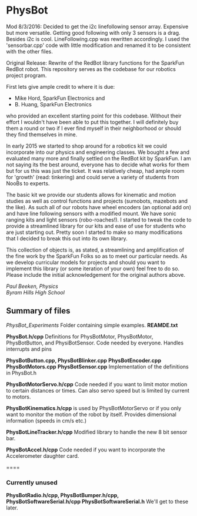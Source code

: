 # PhysBot
Mod 8/3/2016:
Decided to get the i2c linefollowing sensor array.  Expensive but more versatile.  Getting
good following with only 3 sensors is a drag. Besides i2c is cool.  LineFollowing.cpp was
rewritten accordingly.  I used the 'sensorbar.cpp' code with little modification and 
renamed it to be consistent with the other files.

Original Release:
Rewrite of the RedBot library functions for the SparkFun RedBot robot. This repository 
serves as the codebase for our robotics project program.

First lets give ample credit to where it is due:

- Mike Hord, SparkFun Electronics and
- B. Huang, SparkFun Electronics 

who provided an excellent starting point for this codebase. Without
their effort I wouldn't have been able to put this together.  I will
definitely buy them a round or two if I ever find myself in their
neighborhood or should they find themselves in mine.

In early 2015 we started to shop around for a robotics kit we
could incorporate into our physics and engineering classes.  We
bought a few and evaluated many more and finally settled on the
RedBot kit by SparkFun. I am not saying its the best around, everyone
has to decide what works for them but for us this was just the
ticket. It was relatively cheap, had ample room for 'growth' (read:
tinkering) and could serve a variety of students from NooBs to
experts.

The basic kit we provide our students allows for kinematic and
motion studies as well as control functions and projects (sumobots,
mazebots and the like).  As such all of our robots have wheel
encoders (an optional add on) and have line following sensors with a
modified mount.  We have sonic ranging kits and light sensors
(robo-roaches!).  I started to tweak the code to provide a
streamlined library for our kits and ease of use for students who are
just starting out.  Pretty soon I started to make so many
modifications that I decided to break this out into its own library.

This collection of objects is, as stated, a streamlining and
amplification of the fine work by the SparkFun Folks so as to meet
our particular needs. As we develop curricular models for projects
and should you want to implement this library (or some iteration of
your own) feel free to do so.  Please include the initial
acknowledgement for the original authors above.	

_Paul Beeken, Physics_<br/>
_Byram Hills High School_

## Summary of files
*PhysBot_Experiments*		Folder containing simple examples.
<b>REAMDE.txt</b>

<b>PhysBot.h/cpp</b>		Definitions for PhysBotMotor, PhysBotMotor, PhysBotButton, 
							and PhysiBotSensor. Code needed by everyone.  Handles 
							interrupts and pins

<b>PhysBotButton.cpp, </b> 
<b>PhysBotBlinker.cpp</b>
<b>PhysBotEncoder.cpp</b>
<b>PhysBotMotors.cpp</b>
<b>PhysBotSensor.cpp</b>	Implementation of the definitions in PhysBot.h

<b>PhysBotMotorServo.h/cpp</b>	Code needed if you want to limit motor motion to certain distances or times. Can also servo speed but is limited by current to motors.

<b>PhysBotKinematics.h/cpp</b>	is used by PhysBotMotorServo or if you only want to monitor the motion of the robot by itself.  Provides dimensional information (speeds in cm/s etc.)

<b>PhysBotLineTracker.h/cpp</b> Modified library to handle the new 8 bit sensor bar.

<b>PhysBotAccel.h/cpp</b>		Code needed if you want to incorporate the Accelerometer daughter card.

====
### Currently unused
<b>PhysBotRadio.h/cpp,	PhysBotBumper.h/cpp, PhysBotSoftwareSerial.h/cpp
PhysBotSoftwareSerial.h</b> We'll get to these later.